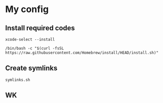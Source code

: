 # My config

## Install required codes
```
xcode-select --install
```
```
/bin/bash -c "$(curl -fsSL https://raw.githubusercontent.com/Homebrew/install/HEAD/install.sh)"
```

## Create symlinks
```
symlinks.sh
```

## WK
